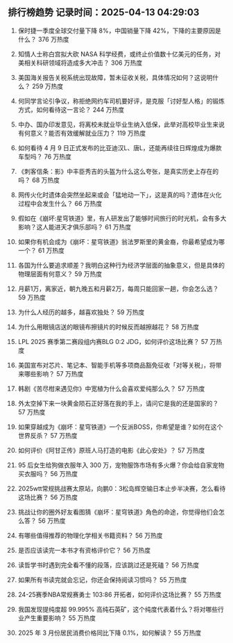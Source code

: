 
## 排行榜趋势 记录时间：2025-04-13 04:29:03
  
  1. 保时捷一季度全球交付量下降 8%，中国销量下降 42%，下降的主要原因是什么？ 376 万热度
    
  2. 知情人士称白宫拟大砍 NASA 科学经费，或终止价值数十亿美元的任务，对美相关科研领域将造成多大冲击？ 306 万热度
    
  3. 美国海关报告关税系统出现故障，暂未征收关税，具体情况如何？这说明什么？ 259 万热度
    
  4. 何同学言论引争议，称拒绝网约车司机要好评，是克服「讨好型人格」的锻炼方式，如何看待这一言论？ 244 万热度
    
  5. 中办、国办印发意见，将离校未就业毕业生纳入低保，此举对高校毕业生来说有何意义？能否有效缓解就业压力？ 119 万热度
    
  6. 如何看待 4 月 9 日正式发布的比亚迪汉L、唐L，还能再续往日辉煌成为爆款车型吗？ 76 万热度
    
  7. 《刺客信条：影》中丰臣秀吉的头盔为什么这么夸张，是真实历史上存在的吗？ 68 万热度
    
  8. 网传火化时遗体会突然坐起来或会「猛地动一下」，这是真的吗？遗体在火化过程中会发生什么？ 66 万热度
    
  9. 假如在《崩坏:星穹铁道》里，有人研发出了能够时间旅行的时光机，会有多大影响？这人能进天才俱乐部吗？ 61 万热度
    
  10. 如果你有机会成为《崩坏：星穹铁道》翁法罗斯里的黄金裔，你最希望成为哪一个？ 61 万热度
    
  11. 各国为什么要追求顺差？我明白这种行为经济学层面的抽象意义，但是具体的物理层面有何意义？ 59 万热度
    
  12. 月薪1万，离家近，朝九晚五和月薪2万，每周只能回家一趟，你会怎么选？ 59 万热度
    
  13. 为什么人经历的越多，越喜欢独处？ 59 万热度
    
  14. 为什么用眼镜店送的眼镜布擦镜片的时候反而越擦越花？ 58 万热度
    
  15. LPL 2025 赛季第二赛段组内赛BLG 0:2 JDG，如何评价这场比赛？ 57 万热度
    
  16. 美国宣布对芯片、笔记本、智能手机等多项商品豁免征收「对等关税」，将带来哪些影响？ 57 万热度
    
  17. 韩剧《苦尽柑来遇见你》中宽植为什么会喜欢爱纯那么久？ 57 万热度
    
  18. 外太空掉下来一块黄金陨石正好落在我的手上，请问它是我的还是国家的？ 57 万热度
    
  19. 如果穿越成为《崩坏：星穹铁道》一个反派BOSS，你希望是谁？如何在这个世界反杀？ 57 万热度
    
  20. 如何评价《阿甘正传》原班人马打造的电影《此心安处》？ 57 万热度
    
  21. 95 后女生给狗做衣服年入 300 万，宠物服饰市场有多火爆？你会给自家宠物买衣服吗？ 56 万热度
    
  22. 2025wtt常规挑战赛太原站，向鹏0：3松岛辉空输日本止步半决赛，怎么看待这场比赛？ 56 万热度
    
  23. 挑战让你的圈外好友看图猜《崩坏：星穹铁道》角色的命途，你觉得他们会怎么答？ 56 万热度
    
  24. 有哪些值得推荐的物理化学相关书籍资料？ 56 万热度
    
  25. 是否应该读完一本书才有资格评价它？ 56 万热度
    
  26. 读哲学书时遇到完全看不懂的段落，应该跳过还是死磕？ 56 万热度
    
  27. 如果所有书读完就会忘记，你还会保持阅读习惯吗？ 55 万热度
    
  28. 24-25赛季NBA常规赛勇士 103:86 开拓者，如何评价这场比赛？ 55 万热度
    
  29. 我国发现提纯度超 99.995% 高纯石英矿，这个纯度代表着什么？将对哪些行业产生重要影响？ 55 万热度
    
  30. 2025 年 3 月份居民消费价格同比下降 0.1%，如何解读？ 55 万热度
    